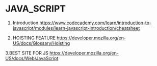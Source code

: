 # JAVA_SCRIPT
1. Introduction
https://www.codecademy.com/learn/introduction-to-javascript/modules/learn-javascript-introduction/cheatsheet


2. HOISTING FEATURE
https://developer.mozilla.org/en-US/docs/Glossary/Hoisting


3.BEST SITE FOR JS 
https://developer.mozilla.org/en-US/docs/Web/JavaScript
